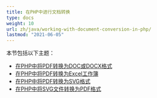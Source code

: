 ```yaml
---
title: 在PHP中进行文档转换
type: docs
weight: 10
url: zh/java/working-with-document-conversion-in-php/
lastmod: "2021-06-05"
---
```


本节包括以下主题：

- [在PHP中将PDF转换为DOC或DOCX格式](/pdf/java/convert-pdf-to-doc-or-docx-format-in-php/)
- [在PHP中将PDF转换为Excel工作簿](/pdf/java/convert-pdf-to-excel-workbook-in-php/)
- [在PHP中将PDF转换为SVG格式](/pdf/java/convert-pdf-to-svg-format-in-php/)
- [在PHP中将SVG文件转换为PDF格式](/pdf/java/convert-svg-file-to-pdf-format-in-php/)
